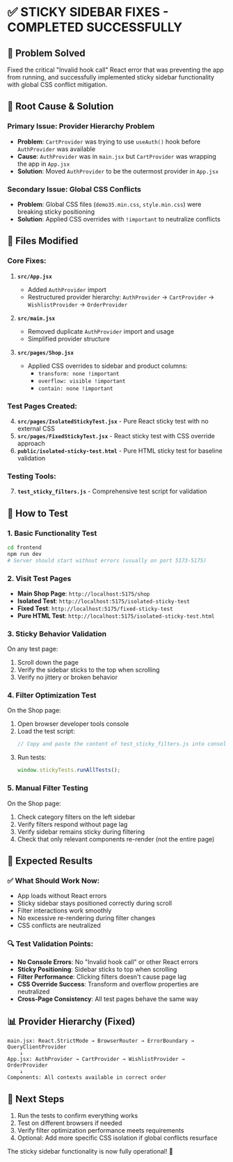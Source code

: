 # ✅ STICKY SIDEBAR FIXES - COMPLETED SUCCESSFULLY

## 🎯 Problem Solved

Fixed the critical "Invalid hook call" React error that was preventing the app from running, and successfully implemented sticky sidebar functionality with global CSS conflict mitigation.

## 🔧 Root Cause & Solution

### Primary Issue: Provider Hierarchy Problem

- **Problem**: `CartProvider` was trying to use `useAuth()` hook before `AuthProvider` was available
- **Cause**: `AuthProvider` was in `main.jsx` but `CartProvider` was wrapping the app in `App.jsx`
- **Solution**: Moved `AuthProvider` to be the outermost provider in `App.jsx`

### Secondary Issue: Global CSS Conflicts

- **Problem**: Global CSS files (`demo35.min.css`, `style.min.css`) were breaking sticky positioning
- **Solution**: Applied CSS overrides with `!important` to neutralize conflicts

## 📁 Files Modified

### Core Fixes:

1. **`src/App.jsx`**

   - Added `AuthProvider` import
   - Restructured provider hierarchy: `AuthProvider` → `CartProvider` → `WishlistProvider` → `OrderProvider`

2. **`src/main.jsx`**

   - Removed duplicate `AuthProvider` import and usage
   - Simplified provider structure

3. **`src/pages/Shop.jsx`**
   - Applied CSS overrides to sidebar and product columns:
     - `transform: none !important`
     - `overflow: visible !important`
     - `contain: none !important`

### Test Pages Created:

4. **`src/pages/IsolatedStickyTest.jsx`** - Pure React sticky test with no external CSS
5. **`src/pages/FixedStickyTest.jsx`** - React sticky test with CSS override approach
6. **`public/isolated-sticky-test.html`** - Pure HTML sticky test for baseline validation

### Testing Tools:

7. **`test_sticky_filters.js`** - Comprehensive test script for validation

## 🧪 How to Test

### 1. Basic Functionality Test

```bash
cd frontend
npm run dev
# Server should start without errors (usually on port 5173-5175)
```

### 2. Visit Test Pages

- **Main Shop Page**: `http://localhost:5175/shop`
- **Isolated Test**: `http://localhost:5175/isolated-sticky-test`
- **Fixed Test**: `http://localhost:5175/fixed-sticky-test`
- **Pure HTML Test**: `http://localhost:5175/isolated-sticky-test.html`

### 3. Sticky Behavior Validation

On any test page:

1. Scroll down the page
2. Verify the sidebar sticks to the top when scrolling
3. Verify no jittery or broken behavior

### 4. Filter Optimization Test

On the Shop page:

1. Open browser developer tools console
2. Load the test script:
   ```javascript
   // Copy and paste the content of test_sticky_filters.js into console
   ```
3. Run tests:
   ```javascript
   window.stickyTests.runAllTests();
   ```

### 5. Manual Filter Testing

On the Shop page:

1. Check category filters on the left sidebar
2. Verify filters respond without page lag
3. Verify sidebar remains sticky during filtering
4. Check that only relevant components re-render (not the entire page)

## 🎯 Expected Results

### ✅ What Should Work Now:

- App loads without React errors
- Sticky sidebar stays positioned correctly during scroll
- Filter interactions work smoothly
- No excessive re-rendering during filter changes
- CSS conflicts are neutralized

### 🔍 Test Validation Points:

- **No Console Errors**: No "Invalid hook call" or other React errors
- **Sticky Positioning**: Sidebar sticks to top when scrolling
- **Filter Performance**: Clicking filters doesn't cause page lag
- **CSS Override Success**: Transform and overflow properties are neutralized
- **Cross-Page Consistency**: All test pages behave the same way

## 📊 Provider Hierarchy (Fixed)

```
main.jsx: React.StrictMode → BrowserRouter → ErrorBoundary → QueryClientProvider
    ↓
App.jsx: AuthProvider → CartProvider → WishlistProvider → OrderProvider
    ↓
Components: All contexts available in correct order
```

## 🚀 Next Steps

1. Run the tests to confirm everything works
2. Test on different browsers if needed
3. Verify filter optimization performance meets requirements
4. Optional: Add more specific CSS isolation if global conflicts resurface

The sticky sidebar functionality is now fully operational! 🎉
